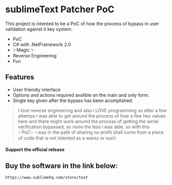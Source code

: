 ﻿# sublimeText Patcher PoC

This project is intented to be a PoC of how the process of bypass in user validation against it key system.

- PoC
- C# with .NetFramework 2.0
- ✨Magic ✨
- Reverse Engineering
- Fun

## Features

- User friendly interface
- Options and actions required avalible on the main and only form.
- Single key given after the bypass has been acomplished.

> I love reverse engineering and also i LOVE programming
> so after a few attemps i was able to get around the process
> of how a few hex values here and there might
> work around the process of getting the serial verification
> bypassed, so none the less i was able,
> so with this ✨PoC✨ i was in the path of sharing
> no profit shall come from a piece of code that is
> not intented as a warez or such

#### Support the official release

## Buy the software in the link below:

```sh
https://www.sublimehq.com/store/text
```
